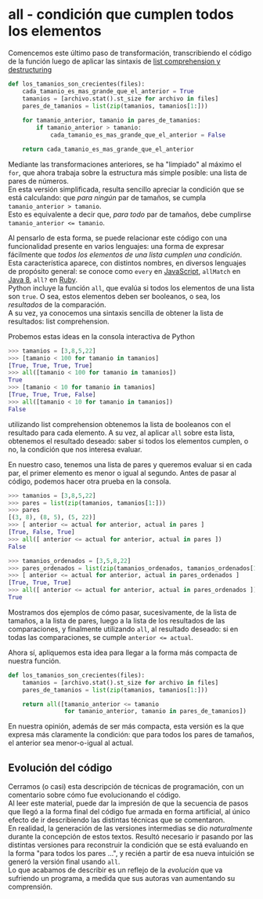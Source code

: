 # all - condición que cumplen todos los elementos

Comencemos este último paso de transformación, transcribiendo el código de la función luego de aplicar las sintaxis de [list comprehension y destructuring](./solo-tamanios.md)

``` python
def los_tamanios_son_crecientes(files):
    cada_tamanio_es_mas_grande_que_el_anterior = True
    tamanios = [archivo.stat().st_size for archivo in files]
    pares_de_tamanios = list(zip(tamanios, tamanios[1:]))
    
    for tamanio_anterior, tamanio in pares_de_tamanios:
        if tamanio_anterior > tamanio:
            cada_tamanio_es_mas_grande_que_el_anterior = False

    return cada_tamanio_es_mas_grande_que_el_anterior
```
Mediante las transformaciones anteriores, se ha "limpiado" al máximo el `for`, que ahora trabaja sobre la estructura más simple posible: una lista de pares de números.  
En esta versión simplificada, resulta sencillo apreciar la condición que se está calculando: que _para ningún_ par de tamaños, se cumpla `tamanio_anterior > tamanio`.  
Esto es equivalente a decir que, _para todo_ par de tamaños, debe cumplirse `tamanio_anterior <= tamanio`.

Al pensarlo de esta forma, se puede relacionar este código con una funcionalidad presente en varios lenguajes: una forma de expresar fácilmente que _todos los elementos de una lista cumplen una condición_.  
Esta característica aparece, con distintos nombres, en diversos lenguajes de propósito general: se conoce como `every` en [JavaScript](https://developer.mozilla.org/es/docs/Web/JavaScript/Referencia/Objetos_globales/Array/every), `allMatch` en [Java 8](https://docs.oracle.com/javase/8/docs/api/java/util/stream/Stream.html#allMatch-java.util.function.Predicate-), `all?` en [Ruby](https://apidock.com/ruby/Enumerable/all%3F).  
Python incluye la función `all`, que evalúa si todos los elementos de una lista son `true`. O sea, estos elementos deben ser booleanos, o sea, los _resultados_ de la comparación.  
A su vez, ya conocemos una sintaxis sencilla de obtener la lista de resultados: list comprehension. 

Probemos estas ideas en la consola interactiva de Python
``` python
>>> tamanios = [3,8,5,22]
>>> [tamanio < 100 for tamanio in tamanios]
[True, True, True, True]
>>> all([tamanio < 100 for tamanio in tamanios])
True
>>> [tamanio < 10 for tamanio in tamanios]
[True, True, True, False]
>>> all([tamanio < 10 for tamanio in tamanios])
False
``` 
utilizando list comprehension obtenemos la lista de booleanos con el resultado para cada elemento. A su vez, al aplicar `all` sobre esta lista, obtenemos el resultado deseado: saber si todos los elementos cumplen, o no, la condición que nos interesa evaluar.

En nuestro caso, tenemos una lista de pares y queremos evaluar si en cada par, el primer elemento es menor o igual al segundo. Antes de pasar al código, podemos hacer otra prueba en la consola.
``` python
>>> tamanios = [3,8,5,22]
>>> pares = list(zip(tamanios, tamanios[1:]))
>>> pares
[(3, 8), (8, 5), (5, 22)]
>>> [ anterior <= actual for anterior, actual in pares ]
[True, False, True]
>>> all([ anterior <= actual for anterior, actual in pares ])
False

>>> tamanios_ordenados = [3,5,8,22]
>>> pares_ordenados = list(zip(tamanios_ordenados, tamanios_ordenados[1:]))
>>> [ anterior <= actual for anterior, actual in pares_ordenados ]
[True, True, True]
>>> all([ anterior <= actual for anterior, actual in pares_ordenados ])
True
``` 
Mostramos dos ejemplos de cómo pasar, sucesivamente, de la lista de tamaños, a la lista de pares, luego a la lista de los resultados de las comparaciones, y finalmente utilizando `all`, al resultado deseado: si en todas las comparaciones, se cumple `anterior <= actual`.

Ahora sí, apliquemos esta idea para llegar a la forma más compacta de nuestra función.
``` python
def los_tamanios_son_crecientes(files):
    tamanios = [archivo.stat().st_size for archivo in files]
    pares_de_tamanios = list(zip(tamanios, tamanios[1:]))

    return all([tamanio_anterior <= tamanio 
                for tamanio_anterior, tamanio in pares_de_tamanios])
```
En nuestra opinión, además de ser más compacta, esta versión es la que expresa más claramente la condición: que para todos los pares de tamaños, el anterior sea menor-o-igual al actual.


## Evolución del código
Cerramos (o casi) esta descripción de técnicas de programación, con un comentario sobre cómo fue evolucionando el código.  
Al leer este material, puede dar la impresión de que la secuencia de pasos que llegó a la forma final del código fue armada en forma artificial, al único efecto de ir describiendo las distintas técnicas que se comentaron.  
En realidad, la generación de las versiones intermedias se dio _naturalmente_ durante la concepción de estos textos. Resultó necesario ir pasando por las distintas versiones para reconstruir la condición que se está evaluando en la forma "para todos los pares ...", y recién a partir de esa nueva intuición se generó la versión final usando `all`.  
Lo que acabamos de describir es un reflejo de la _evolución_ que va sufriendo un programa, a medida que sus autoras van aumentando su comprensión.


